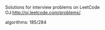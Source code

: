 Solutions for interview problems on LeetCode OJ:http://oj.leetcode.com/problems/. 


algorithms: 185/284
